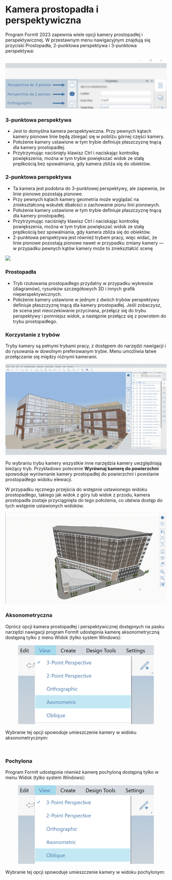 # Kamera prostopadła i perspektywiczna

Program FormIt 2023 zapewnia wiele opcji kamery prostopadłej i perspektywicznej. W przestawnym menu nawigacyjnym znajdują się przyciski Prostopadła, 2-punktowa perspektywa i 3-punktowa perspektywa:

![Przyciski widoku kamery typu 3-punktowa perspektywa (góra), 2-punktowa perspektywa (środek) i Prostopadła (dół)](../.gitbook/assets/camera-2point-floating-nav-blurred.png)

### 3-punktowa perspektywa

* Jest to domyślna kamera perspektywiczna. Przy pewnych kątach kamery pionowe linie będą zbiegać się w pobliżu górnej części kamery.
* Położenie kamery ustawione w tym trybie definiuje płaszczyznę tnącą dla kamery prostopadłej.
* Przytrzymując naciśnięty klawisz Ctrl i naciskając kontrolkę powiększenia, można w tym trybie powiększać widok ze stałą prędkością bez spowalniania, gdy kamera zbliża się do obiektów.

### 2-punktowa perspektywa

* Ta kamera jest podobna do 3-punktowej perspektywy, ale zapewnia, że linie pionowe pozostają pionowe.
* Przy pewnych kątach kamery geometria może wyglądać na zniekształconą wskutek dbałości o zachowanie pionu linii pionowych.
* Położenie kamery ustawione w tym trybie definiuje płaszczyznę tnącą dla kamery prostopadłej.
* Przytrzymując naciśnięty klawisz Ctrl i naciskając kontrolkę powiększenia, można w tym trybie powiększać widok ze stałą prędkością bez spowalniania, gdy kamera zbliża się do obiektów.
* 2-punktowa perspektywa jest również trybem pracy, więc widać, że linie pionowe pozostają pionowe nawet w przypadku zmiany kamery — w przypadku pewnych kątów kamery może to zniekształcić scenę

![](../.gitbook/assets/camera-2point-working-mode.gif)

### Prostopadła

* Tryb rzutowania prostopadłego przydatny w przypadku wykresów (diagramów), rysunków szczegółowych 3D i innych grafik nieperspektywicznych.
* Położenie kamery ustawione w jednym z dwóch trybów perspektywy definiuje płaszczyznę tnącą dla kamery prostopadłej. Jeśli zobaczysz, że scena jest nieoczekiwanie przycinana, przełącz się do trybu perspektywy i pomniejsz widok, a następnie przełącz się z powrotem do trybu prostopadłego.

### Korzystanie z trybów

Tryby kamery są pełnymi trybami pracy, z dostępem do narzędzi nawigacji i do rysowania w dowolnym preferowanym trybie. Menu umożliwia łatwe przełączanie się między różnymi kamerami. 

![Przełączanie się między trzema różnymi trybami kamery: 3-punktowa perspektywa, 2-punktowa perspektywa i Prostopadła.](../.gitbook/assets/perspective-gif.gif)

Po wybraniu trybu kamery wszystkie inne narzędzia kamery uwzględniają bieżący tryb. Przykładowo polecenie **Wyrównaj kamerę do powierzchni** spowoduje wyrównanie kamery prostopadłej do powierzchni i powstanie prostopadłego widoku elewacji.

W przypadku ręcznego przejścia do wstępnie ustawionego widoku prostopadłego, takiego jak widok z góry lub widok z przodu, kamera prostopadła zostaje przyciągnięta do tego położenia, co ułatwia dostęp do tych wstępnie ustawionych widoków.

![](../.gitbook/assets/orthoorienttoface.gif)

### Aksonometryczna

Oprócz opcji kamera prostopadłej i perspektywicznej dostępnych na pasku narzędzi nawigacji program FormIt udostępnia kamerę aksonometryczną dostępną tylko z menu Widok (tylko system Windows):

<figure><img src="../.gitbook/assets/AxonometricMenu (2).png" alt=""><figcaption></figcaption></figure>

Wybranie tej opcji spowoduje umieszczenie kamery w widoku aksonometrycznym:

<figure><img src="../.gitbook/assets/Axonometric (2).png" alt=""><figcaption></figcaption></figure>

### Pochylona

Program FormIt udostępnia również kamerę pochyloną dostępną tylko w menu Widok (tylko system Windows):

<figure><img src="../.gitbook/assets/ObliqueMenu.png" alt=""><figcaption></figcaption></figure>

Wybranie tej opcji spowoduje umieszczenie kamery w widoku pochylonym:

<figure><img src="../.gitbook/assets/Oblique (2).png" alt=""><figcaption></figcaption></figure>
